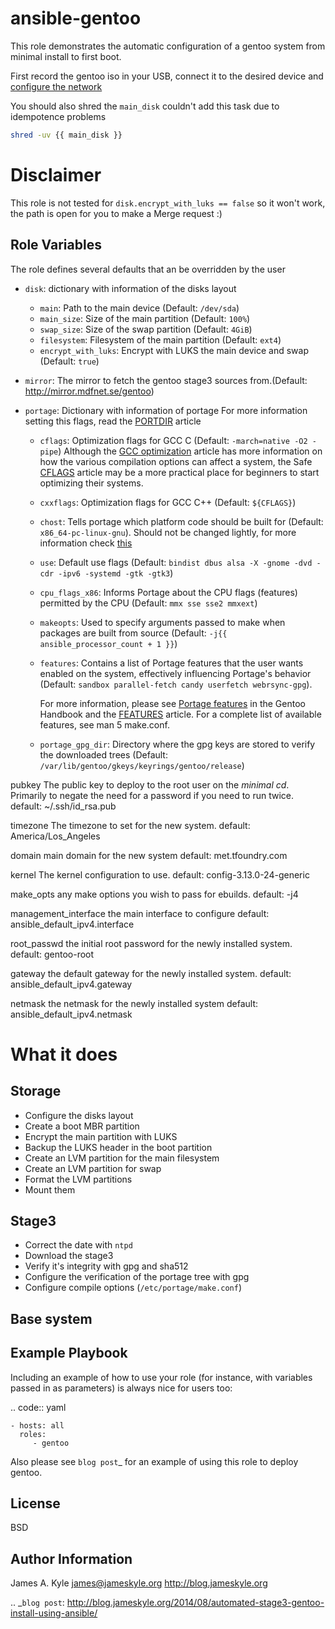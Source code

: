 # ansible-gentoo

This role demonstrates the automatic configuration of a gentoo system from
minimal install to first boot.

First record the gentoo iso in your USB, connect it to the desired device and
[configure the network](https://wiki.gentoo.org/wiki/Handbook:AMD64/Installation/Networking)

You should also shred the `main_disk` couldn't add this task due to idempotence
problems

```bash
shred -uv {{ main_disk }}
```

# Disclaimer

This role is not tested for `disk.encrypt_with_luks == false` so it won't work,
the path is open for you to make a Merge request :)

Role Variables
--------------

The role defines several defaults that an be overridden by the user

* `disk`: dictionary with information of the disks layout
  * `main`: Path to the main device (Default: `/dev/sda`)
  * `main_size`: Size of the main partition (Default: `100%`)
  * `swap_size`: Size of the swap partition (Default: `4GiB`)
  * `filesystem`: Filesystem of the main partition (Default: `ext4`)
  * `encrypt_with_luks`: Encrypt with LUKS the main device and swap (Default:
    `true`)
* `mirror`: The mirror to fetch the gentoo stage3 sources from.(Default:
  http://mirror.mdfnet.se/gentoo)


* `portage`: Dictionary with information of portage
  For more information setting this flags, read the
  [PORTDIR](https://wiki.gentoo.org/wiki//etc/portage/make.conf#PORTDIR) article
  * `cflags`: Optimization flags for GCC C (Default: `-march=native -O2 -pipe`)
    Although the [GCC
    optimization](https://wiki.gentoo.org/wiki/GCC_optimization) article has
    more information on how the various compilation options can affect a system,
    the Safe [CFLAGS](https://wiki.gentoo.org/wiki/Safe_CFLAGS) article may be
    a more practical place for beginners to start optimizing their systems.
  * `cxxflags`: Optimization flags for GCC C++ (Default: `${CFLAGS}`)
  * `chost`: Tells portage which platform code should be built for (Default:
    `x86_64-pc-linux-gnu`). Should not be changed lightly, for more information
    check [this](http://www.gentoo.org/doc/en/change-chost.xml)
  * `use`: Default use flags (Default: `bindist dbus alsa -X -gnome -dvd -cdr
    -ipv6 -systemd -gtk -gtk3`)
  * `cpu_flags_x86`: Informs Portage about the CPU flags (features) permitted by
    the CPU (Default: `mmx sse sse2 mmxext`)
  * `makeopts`: Used to specify arguments passed to make when packages are built
    from source (Default: `-j{{ ansible_processor_count + 1 }}`)
  * `features`: Contains a list of Portage features that the user wants enabled
    on the system, effectively influencing Portage's behavior (Default: `sandbox
    parallel-fetch candy userfetch webrsync-gpg`).

    For more information, please see [Portage
    features](https://wiki.gentoo.org/wiki/Handbook:AMD64/Working/Features) in
    the Gentoo Handbook and the
    [FEATURES](https://wiki.gentoo.org/wiki/FEATURES) article. For a complete
    list of available features, see man 5 make.conf.
  * `portage_gpg_dir`: Directory where the gpg keys are stored to verify the
    downloaded trees (Default: `/var/lib/gentoo/gkeys/keyrings/gentoo/release`)

pubkey
    The public key to deploy to the root user on the *minimal cd*. Primarily to
    negate the need for a password if you need to run twice.
    default: ~/.ssh/id_rsa.pub

timezone
    The timezone to set for the new system.
    default: America/Los_Angeles

domain
    main domain for the new system
    default: met.tfoundry.com

kernel
    The kernel configuration to use.
    default: config-3.13.0-24-generic

make_opts
    any make options you wish to pass for ebuilds.
    default: -j4

management_interface
    the main interface to configure
    default: ansible_default_ipv4.interface

root_passwd
    the initial root password for the newly installed system.
    default: gentoo-root

gateway
    the default gateway for the newly installed system.
    default: ansible_default_ipv4.gateway

netmask
    the netmask for the newly installed system
    default: ansible_default_ipv4.netmask


# What it does

## Storage
* Configure the disks layout
* Create a boot MBR partition
* Encrypt the main partition with LUKS
* Backup the LUKS header in the boot partition
* Create an LVM partition for the main filesystem
* Create an LVM partition for swap
* Format the LVM partitions
* Mount them

## Stage3
* Correct the date with `ntpd`
* Download the stage3
* Verify it's integrity with gpg and sha512
* Configure the verification of the portage tree with gpg
* Configure compile options (`/etc/portage/make.conf`)

## Base system

Example Playbook
----------------

Including an example of how to use your role (for instance, with variables
passed in as parameters) is always nice for users too:

.. code:: yaml

    - hosts: all
      roles:
         - gentoo

Also please see  `blog post`_  for an example of using this role to deploy
gentoo.

License
-------

BSD

Author Information
------------------

James A. Kyle
james@jameskyle.org
http://blog.jameskyle.org

.. _`blog post`: http://blog.jameskyle.org/2014/08/automated-stage3-gentoo-install-using-ansible/
